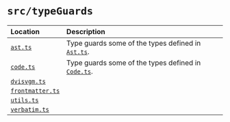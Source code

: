 <!--
Directory description: Type guards and similar verification functions.
-->

# `src/typeGuards`

| Location | Description |
|:---|:---|
| [`ast.ts`](ast.ts) | Type guards some of the types defined in [`Ast.ts`](src/types/utils/Ast.ts). |
| [`code.ts`](code.ts) | Type guards some of the types defined in [`Code.ts`](src/types/utils/Code.ts). |
| [`dvisvgm.ts`](dvisvgm.ts) |  |
| [`frontmatter.ts`](frontmatter.ts) |  |
| [`utils.ts`](utils.ts) |  |
| [`verbatim.ts`](verbatim.ts) |  |
